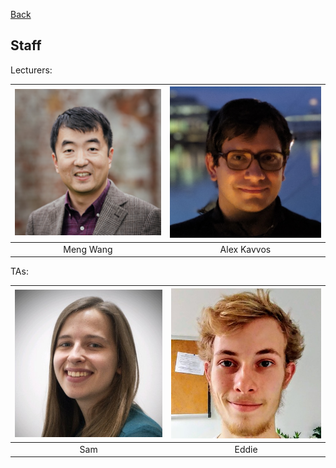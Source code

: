 [Back](README.md)

## Staff

Lecturers:

| ![Meng Wang](Images/Staff/Meng.png) | ![Alex Kavvos](Images/Staff/Alex.jpg) |
| :-------------------------------:   | :------------------------------------:|
| Meng Wang                           | Alex Kavvos                           |

TAs:

| ![Sam](Images/Staff/Sam.jpg) | ![Eddie](Images/Staff/Eddie.png)             |
| :------------------------:   | :-------------------------------------------:|
| Sam                          | Eddie                                        |
